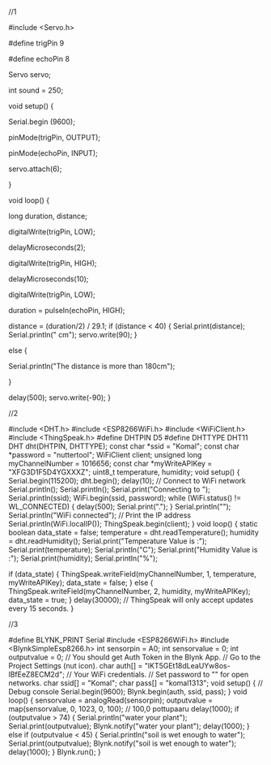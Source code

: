 //1

#include <Servo.h>

#define trigPin 9

#define echoPin 8

Servo servo;

int sound = 250;

void setup() {

Serial.begin (9600);

pinMode(trigPin, OUTPUT);

pinMode(echoPin, INPUT);

servo.attach(6);

}

void loop() {

long duration, distance;

digitalWrite(trigPin, LOW);

delayMicroseconds(2);

digitalWrite(trigPin, HIGH);

delayMicroseconds(10);

digitalWrite(trigPin, LOW);

duration = pulseIn(echoPin, HIGH);

distance = (duration/2) / 29.1; 
if (distance < 40) {
Serial.print(distance);
Serial.println(" cm");
servo.write(90);
}

else {

Serial.println("The distance is more than 180cm");

}

delay(500);
servo.write(-90);
}


//2

#include <DHT.h>
#include <ESP8266WiFi.h>
#include <WiFiClient.h>
#include <ThingSpeak.h>
#define DHTPIN D5
#define DHTTYPE DHT11
DHT dht(DHTPIN, DHTTYPE);
const char *ssid = "Komal";
const char *password = "nuttertool";
WiFiClient client;
unsigned long myChannelNumber = 1016656;
const char *myWriteAPIKey = "XFG3D1F5D4YGXXXZ";
uint8_t temperature, humidity;
void setup()
{
 Serial.begin(115200);
 dht.begin();
 delay(10);
 // Connect to WiFi network
 Serial.println();
 Serial.println();
 Serial.print("Connecting to ");
 Serial.println(ssid);
 WiFi.begin(ssid, password);
 while (WiFi.status() != WL_CONNECTED)
 {
 delay(500);
 Serial.print(".");
 }
 Serial.println("");
 Serial.println("WiFi connected");
 // Print the IP address
 Serial.println(WiFi.localIP());
 ThingSpeak.begin(client);
}
void loop()
{
 static boolean data_state = false;
 temperature = dht.readTemperature();
 humidity = dht.readHumidity();
 Serial.print("Temperature Value is :");
 Serial.print(temperature);
 Serial.println("C");
 Serial.print("Humidity Value is :");
 Serial.print(humidity);
 Serial.println("%");


 if (data_state)
 {
 ThingSpeak.writeField(myChannelNumber, 1, temperature, myWriteAPIKey);
 data_state = false;
 }
 else
 {
 ThingSpeak.writeField(myChannelNumber, 2, humidity, myWriteAPIKey);
 data_state = true;
 }
 delay(30000); // ThingSpeak will only accept updates every 15 seconds.
}


//3

#define BLYNK_PRINT Serial
#include <ESP8266WiFi.h>
#include <BlynkSimpleEsp8266.h>
int sensorpin = A0;
int sensorvalue = 0;
int outputvalue = 0;
// You should get Auth Token in the Blynk App.
// Go to the Project Settings (nut icon).
char auth[] = "lKT5GEt18dLeaUYw8os-lBfEeZ8ECM2d";
// Your WiFi credentials.
// Set password to "" for open networks.
char ssid[] = "Komal";
char pass[] = "komal1313";
void setup()
{
 // Debug console
 Serial.begin(9600);
 Blynk.begin(auth, ssid, pass);
}
void loop()
{
 sensorvalue = analogRead(sensorpin);
 outputvalue = map(sensorvalue, 0, 1023, 0, 100); // 100,0 pottupaaru
 delay(1000);
 if (outputvalue > 74)
 {
 Serial.println("water your plant");
 Serial.print(outputvalue);
 Blynk.notify("water your plant");
 delay(1000);
 }
 else if (outputvalue < 45)
 {
 Serial.println("soil is wet enough to water");
 Serial.print(outputvalue);
 Blynk.notify("soil is wet enough to water");
 delay(1000);
 }
 Blynk.run();
}
